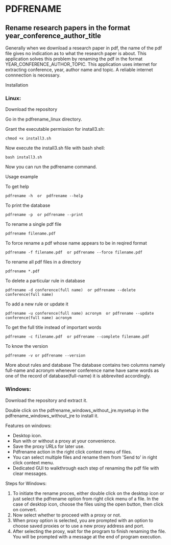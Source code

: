 # PDFRENAME

## Rename research papers in the format year_conference_author_title

Generally when we download a research paper in pdf, the name of the pdf file gives no indication as to what the research paper is about. This application solves this problem by renaming the pdf in the format YEAR_CONFERENCE_AUTHOR_TOPIC. 
This application uses internet for extracting conference, year, author name and topic. A reliable internet connnection is necessary. 

Installation

### Linux:

Download the repository

Go in the pdfrename_linux directory. 

Grant the executable permission for install3.sh:
```
chmod +x install3.sh
```

Now execute the install3.sh file with bash shell:
```
bash install3.sh
```

Now you can run the pdfrename command.

Usage example

To get help
```
pdfrename -h  or  pdfrename --help
```

To print the database
```
pdfrename -p  or pdfrename --print
```

To rename a single pdf file
```
pdfrename filename.pdf
```

To force rename a pdf whose name appears to be in reqired format
```
pdfrename -f filename.pdf  or pdfrename --force filename.pdf
```

To rename all pdf files in a directory
```
pdfrename *.pdf
```

To delete a particular rule in database
```
pdfrename -d conference(full name)  or pdfrename --delete conference(full name)
```

To add a new rule or update it
```
pdfrename -u conference(full name) acronym  or pdfrename --update conference(full name) acronym 
```

To get the full title instead of important words
```
pdfrename -c filename.pdf  or pdfrename --complete filename.pdf
```

To know the version 
```
pdfrename -v or pdfrename --version
```

More about rules and database
The database contains two columns namely full-name and acronym
whenever conference name have same words as one of the record of database(full-name) it is abbrevited accordingly.

### Windows:

Download the repository and extract it.

Double click on the pdfrename_windows_without_jre.mysetup in the pdfrename_windows_without_jre to install it.

Features on windows:
* Desktop icon.
* Run with or without a proxy at your convenience. 
* Save the proxy URLs for later use.
* Pdfrename action in the right click context menu of files.
* You can select multiple files and rename them from 'Send to' in right click context menu.
* Dedicated GUI to walkthrough each step of renaming the pdf file with clear messages.

Steps for Windows:

1. To initiate the rename proces,  either double click on the desktop icon or just select the pdfrename option from right click menu of a file. In the case of desktop icon, choose the files using the open button, then click on convert.
2. Now select whether to proceed with a proxy or not.
3. When proxy option is selected, you are prompted with an option to choose saved proxies or to use a new proxy address and port.
4. After selecting the proxy, wait for the program to finish renaming the file. You will be prompted with a message at the end of program execution.


